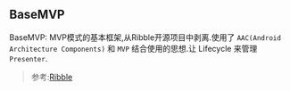 ## BaseMVP
BaseMVP: MVP模式的基本框架,从Ribble开源项目中剥离.使用了 `AAC(Android Architecture Components)` 和 `MVP` 结合使用的思想.让 Lifecycle 来管理 `Presenter`.
> 参考:[Ribble](https://github.com/EasonJo/Ribble)
